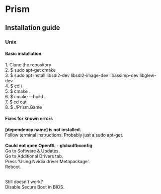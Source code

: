 <h1>Prism</h1>

<h2>Installation guide</h2>
<h3>Unix</h3>
<h4>Basic installation</h4>
<p>
1. Clone the repository
<br>2. $ sudo apt-get cmake
<br>3. $ sudo apt install libsdl2-dev libsdl2-image-dev libassimp-dev libglew-dev 
<br>4. $ cd \<projectfolder\> 
<br>5. $ cmake .
<br>6. $ cmake --build .
<br>7. $ cd out
<br>8. $ ./Prism.Game
</p>
<h4>Fixes for known errors</h4>
<p>
<strong>[dependency name] is not installed.</strong>
<br>Follow terminal instructions. Probably just a sudo apt-get.
<br>
<br><strong>Could not open OpenGL - glxbadfbconfig</strong>
<br>Go to Software & Updates.
<br>Go to Additional Drivers tab.
<br>Press 'Using Nvidia driver Metapackage'.
<br>Reboot.

<br>Still doesn't work?
<br>Disable Secure Boot in BIOS.
</p>
